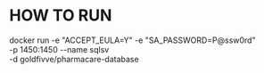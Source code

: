 # HOW TO RUN

docker run -e "ACCEPT_EULA=Y" -e "SA_PASSWORD=P@ssw0rd" \
-p 1450:1450 --name sqlsv \
-d goldfivve/pharmacare-database
